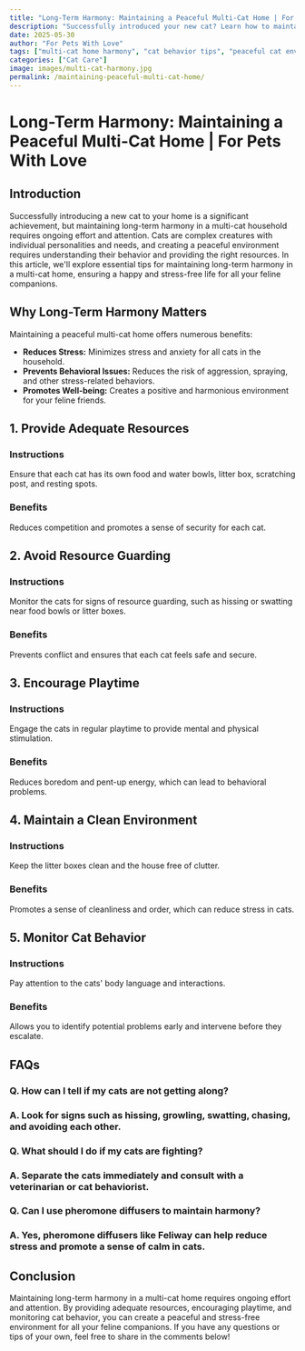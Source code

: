 ```yaml
---
title: "Long-Term Harmony: Maintaining a Peaceful Multi-Cat Home | For Pets With Love"
description: "Successfully introduced your new cat? Learn how to maintain long-term harmony in a multi-cat home with these essential tips."
date: 2025-05-30
author: "For Pets With Love"
tags: ["multi-cat home harmony", "cat behavior tips", "peaceful cat environment"]
categories: ["Cat Care"]
image: images/multi-cat-harmony.jpg
permalink: /maintaining-peaceful-multi-cat-home/
---
```


# Long-Term Harmony: Maintaining a Peaceful Multi-Cat Home | For Pets With Love

## Introduction

Successfully introducing a new cat to your home is a significant achievement, but maintaining long-term harmony in a multi-cat household requires ongoing effort and attention. Cats are complex creatures with individual personalities and needs, and creating a peaceful environment requires understanding their behavior and providing the right resources. In this article, we'll explore essential tips for maintaining long-term harmony in a multi-cat home, ensuring a happy and stress-free life for all your feline companions.

## Why Long-Term Harmony Matters

Maintaining a peaceful multi-cat home offers numerous benefits:

*   **Reduces Stress:** Minimizes stress and anxiety for all cats in the household.
*   **Prevents Behavioral Issues:** Reduces the risk of aggression, spraying, and other stress-related behaviors.
*   **Promotes Well-being:** Creates a positive and harmonious environment for your feline friends.

## 1. Provide Adequate Resources

### Instructions

Ensure that each cat has its own food and water bowls, litter box, scratching post, and resting spots.

### Benefits

Reduces competition and promotes a sense of security for each cat.

## 2. Avoid Resource Guarding

### Instructions

Monitor the cats for signs of resource guarding, such as hissing or swatting near food bowls or litter boxes.

### Benefits

Prevents conflict and ensures that each cat feels safe and secure.

## 3. Encourage Playtime

### Instructions

Engage the cats in regular playtime to provide mental and physical stimulation.

### Benefits

Reduces boredom and pent-up energy, which can lead to behavioral problems.

## 4. Maintain a Clean Environment

### Instructions

Keep the litter boxes clean and the house free of clutter.

### Benefits

Promotes a sense of cleanliness and order, which can reduce stress in cats.

## 5. Monitor Cat Behavior

### Instructions

Pay attention to the cats' body language and interactions.

### Benefits

Allows you to identify potential problems early and intervene before they escalate.

## FAQs

### Q. How can I tell if my cats are not getting along?

### A. Look for signs such as hissing, growling, swatting, chasing, and avoiding each other.

### Q. What should I do if my cats are fighting?

### A. Separate the cats immediately and consult with a veterinarian or cat behaviorist.

### Q. Can I use pheromone diffusers to maintain harmony?

### A. Yes, pheromone diffusers like Feliway can help reduce stress and promote a sense of calm in cats.

## Conclusion

Maintaining long-term harmony in a multi-cat home requires ongoing effort and attention. By providing adequate resources, encouraging playtime, and monitoring cat behavior, you can create a peaceful and stress-free environment for all your feline companions. If you have any questions or tips of your own, feel free to share in the comments below!